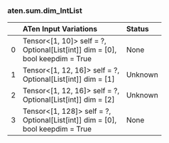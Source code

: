 ### aten.sum.dim_IntList
|    | ATen Input Variations                                                               | Status   |
|---:|:------------------------------------------------------------------------------------|:---------|
|  0 | Tensor<[1, 10]> self = ?,<br>Optional[List[int]] dim = [0],<br>bool keepdim = True  | None     |
|  1 | Tensor<[1, 12, 16]> self = ?,<br>Optional[List[int]] dim = [1]                      | Unknown  |
|  2 | Tensor<[1, 12, 16]> self = ?,<br>Optional[List[int]] dim = [2]                      | Unknown  |
|  3 | Tensor<[1, 128]> self = ?,<br>Optional[List[int]] dim = [0],<br>bool keepdim = True | None     |


